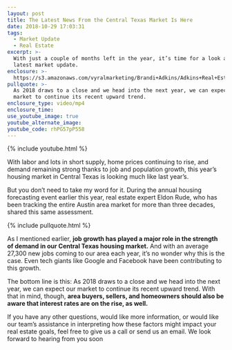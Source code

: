 ```yaml
---
layout: post
title: The Latest News From the Central Texas Market Is Here
date: 2018-10-29 17:03:31
tags:
  - Market Update
  - Real Estate
excerpt: >-
  With just a couple of months left in the year, it’s time for a look at our
  latest market update.
enclosure: >-
  https://s3.amazonaws.com/vyralmarketing/Brandi+Adkins/Adkins+Real+Estate+Group+%257C+Market+Update.mp4
pullquote: >-
  As 2018 draws to a close and we head into the next year, we can expect our
  market to continue its recent upward trend.
enclosure_type: video/mp4
enclosure_time:
use_youtube_image: true
youtube_alternate_image:
youtube_code: rhPG57pP558
---
```


{% include youtube.html %}

With labor and lots in short supply, home prices continuing to rise, and demand remaining strong thanks to job and population growth, this year’s housing market in Central Texas is looking much like last year’s.

But you don’t need to take my word for it. During the annual housing forecasting event earlier this year, real estate expert Eldon Rude, who has been tracking the entire Austin area market for more than three decades, shared this same assessment.&nbsp;

{% include pullquote.html %}

As I mentioned earlier, **job growth has played a major role in the strength of demand in our Central Texas housing market.** And with an average 27,300 new jobs coming to our area each year, it’s no wonder why this is the case. Even tech giants like Google and Facebook have been contributing to this growth.&nbsp;

The bottom line is this: As 2018 draws to a close and we head into the next year, we can expect our market to continue its recent upward trend. With that in mind, though, **area buyers, sellers, and homeowners should also be aware that interest rates are on the rise, as well.&nbsp;**

If you have any other questions, would like more information, or would like our team’s assistance in interpreting how these factors might impact your real estate goals, feel free to give us a call or send us an email. We look forward to hearing from you soon<br>&nbsp;

&nbsp;